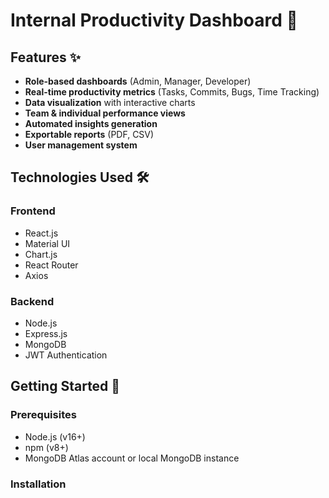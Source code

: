 # Internal Productivity Dashboard 🚀


## Features ✨

- **Role-based dashboards** (Admin, Manager, Developer)
- **Real-time productivity metrics** (Tasks, Commits, Bugs, Time Tracking)
- **Data visualization** with interactive charts
- **Team & individual performance views**
- **Automated insights generation**
- **Exportable reports** (PDF, CSV)
- **User management system**

## Technologies Used 🛠️

### Frontend
- React.js
- Material UI
- Chart.js
- React Router
- Axios

### Backend
- Node.js
- Express.js
- MongoDB
- JWT Authentication

## Getting Started 🏁

### Prerequisites
- Node.js (v16+)
- npm (v8+)
- MongoDB Atlas account or local MongoDB instance

### Installation

